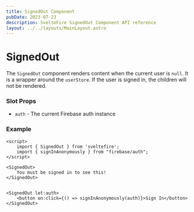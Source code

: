 ```yaml
---
title: SignedOut Component
pubDate: 2023-07-23
description: SvelteFire SignedOut Component API reference
layout: ../../layouts/MainLayout.astro
---
```


# SignedOut

The `SignedOut` component renders content when the current user is `null`. It is a wrapper around the `userStore`. If the user is signed in, the children will not be rendered.

### Slot Props

- `auth` - The current Firebase auth instance

### Example

```svelte
<script>
    import { SignedOut } from 'sveltefire';
    import { signInAnonymously } from "firebase/auth";
</script>

<SignedOut>
    You must be signed in to see this!
</SignedOut>


<SignedOut let:auth>
    <button on:click={() => signInAnonymously(auth)}>Sign In</button>
</SignedOut>
```
